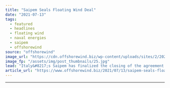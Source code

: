```yaml
---
title: "Saipem Seals Floating Wind Deal"
date: "2021-07-13"
tags: 
  - featured
  - headlines
  - floating wind
  - naval energies
  - saipem
  - offshorewind
source: "offshorewind"
image_url: "https://cdn.offshorewind.biz/wp-content/uploads/sites/2/2021/05/18141003/Saipem-worker-1024x583-1.jpg"
image_fp: "/assets/img/post_thumbnails/25.jpg"
lead: "Italy&#8217;s Saipem has finalized the closing of the agreement to acquire the floating offshore"
article_url: "https://www.offshorewind.biz/2021/07/13/saipem-seals-floating-wind-deal/"
---
```


---
